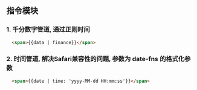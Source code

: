 ## 指令模块
###  1. 千分数字管道, 通过正则时间
```html
  <span>{{data | finance}}</span>
```
### 2. 时间管道, 解决Safari兼容性的问题, 参数为 date-fns 的格式化参数
```html
  <span>{{date | time: 'yyyy-MM-dd HH:mm:ss'}}</span>
```
